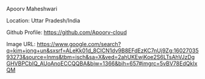 Apoorv Maheshwari

Location: Uttar Pradesh/India

Github Profile: https://github.com/Apoorv-cloud

Image
URL: https://www.google.com/search?q=kim+jong+un&sxsrf=ALeKk01d_8CICN1dv9B8EFdEzKC7nUj9Zg:1602703593273&source=lnms&tbm=isch&sa=X&ved=2ahUKEwjKoe2S6LTsAhVJzDgGHVBPCbIQ_AUoAnoECCQQBA&biw=1366&bih=657#imgrc=5vBV78EdQkIxQM
